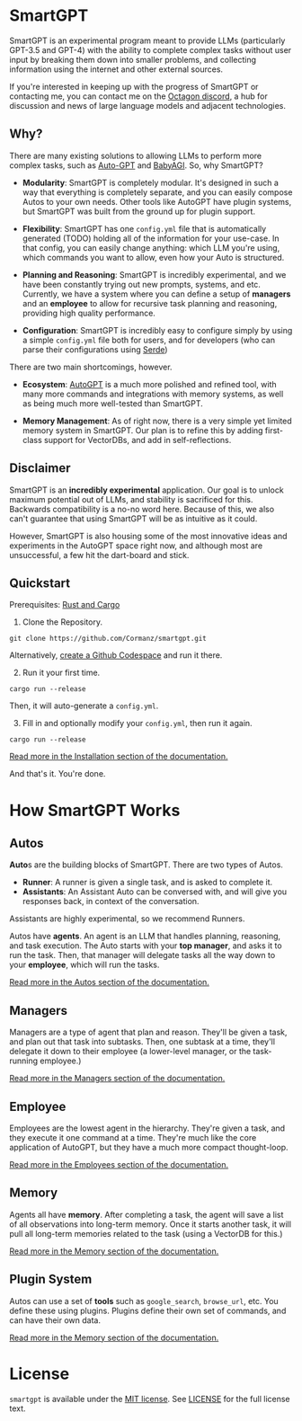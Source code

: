 # SmartGPT

SmartGPT is an experimental program meant to provide LLMs (particularly GPT-3.5 and GPT-4) with the ability to complete complex tasks without user input by breaking them down into smaller problems, and collecting information using the internet and other external sources.

If you're interested in keeping up with the progress of SmartGPT or contacting me, you can contact me on the [Octagon discord](https://discord.gg/rMnTeZWTBb), a hub for discussion and news of large language models and adjacent technologies.

## Why?

There are many existing solutions to allowing LLMs to perform more complex tasks, such as [Auto-GPT](https://github.com/Torantulino/Auto-GPT) and [BabyAGI](https://github.com/yoheinakajima/babyagi). So, why SmartGPT?

- **Modularity**: SmartGPT is completely modular. It's designed in such a way that everything is completely separate, and you can easily compose Autos to your own needs. Other tools like AutoGPT have plugin systems, but SmartGPT was built from the ground up for plugin support.

- **Flexibility**: SmartGPT has one `config.yml` file that is automatically generated (TODO) holding all of the information for your use-case. In that config, you can easily change anything: which LLM you're using, which commands you want to allow, even how your Auto is structured.

- **Planning and Reasoning**: SmartGPT is incredibly experimental, and we have been constantly trying out new prompts, systems, and etc. Currently, we have a system where you can define a setup of **managers** and an **employee** to allow for recursive task planning and reasoning, providing high quality performance.

- **Configuration**: SmartGPT is incredibly easy to configure simply by using a simple `config.yml` file both for users, and for developers (who can parse their configurations using [Serde](https://serde.rs/))

There are two main shortcomings, however.

- **Ecosystem**: [AutoGPT](https://github.com/Torantulino/Auto-GPT) is a much more polished and refined tool, with many more commands and integrations with memory systems, as well as being much more well-tested than SmartGPT.

- **Memory Management**: As of right now, there is a very simple yet limited memory system in SmartGPT. Our plan is to refine this by adding first-class support for VectorDBs, and add in self-reflections.

## Disclaimer

SmartGPT is an **incredibly experimental** application. Our goal is to unlock maximum potential out of LLMs, and stability is sacrificed for this. Backwards compatibility is a no-no word here. Because of this, we also can't guarantee that using SmartGPT will be as intuitive as it could.

However, SmartGPT is also housing some of the most innovative ideas and experiments in the AutoGPT space right now, and although most are unsuccessful, a few hit the dart-board and stick.

## Quickstart

Prerequisites: [Rust and Cargo](https://doc.rust-lang.org/cargo/getting-started/installation.html)

1. Clone the Repository.
```
git clone https://github.com/Cormanz/smartgpt.git
```

Alternatively, [create a Github Codespace](https://github.com/codespaces/new?hide_repo_select=true&ref=main&repo=626190057) and run it there.

2. Run it your first time.
```
cargo run --release
```

Then, it will auto-generate a `config.yml`.

3. Fill in and optionally modify your `config.yml`, then run it again.
```
cargo run --release
```

[Read more in the Installation section of the documentation.](https://corman.gitbook.io/smartgpt/installation)

And that's it. You're done.

# How SmartGPT Works

## Autos

**Auto**s are the building blocks of SmartGPT. There are two types of Autos.

- **Runner**: A runner is given a single task, and is asked to complete it.
- **Assistants**: An Assistant Auto can be conversed with, and will give you responses back, in context of the conversation.

Assistants are highly experimental, so we recommend Runners.

Autos have **agents**. An agent is an LLM that handles planning, reasoning, and task execution. The Auto starts with your **top manager**, and asks it to run the task. Then, that manager will delegate tasks all the way down to your **employee**, which will run the tasks.

[Read more in the Autos section of the documentation.](https://corman.gitbook.io/smartgpt/autos/autos)

## Managers

Managers are a type of agent that plan and reason. They'll be given a task, and plan out that task into subtasks. Then, one subtask at a time, they'll delegate it down to their employee (a lower-level manager, or the task-running employee.)

[Read more in the Managers section of the documentation.](https://corman.gitbook.io/smartgpt/autos/agent-trees#managers)

## Employee

Employees are the lowest agent in the hierarchy. They're given a task, and they execute it one command at a time. They're much like the core application of AutoGPT, but they have a much more compact thought-loop.

[Read more in the Employees section of the documentation.](https://corman.gitbook.io/smartgpt/autos/agent-trees#employees)

## Memory

Agents all have **memory**. After completing a task, the agent will save a list of all observations into long-term memory. Once it starts another task, it will pull all long-term memories related to the task (using a VectorDB for this.)

[Read more in the Memory section of the documentation.](https://corman.gitbook.io/smartgpt/systems/memory)

## Plugin System

Autos can use a set of **tools** such as `google_search`, `browse_url`, etc. You define these using plugins. Plugins define their own set of commands, and can have their own data.

[Read more in the Memory section of the documentation.](https://corman.gitbook.io/smartgpt/systems/plugins)

# License

`smartgpt` is available under the
[MIT license](https://opensource.org/licenses/MIT). See
[LICENSE](https://github.com/Cormanz/smartgpt/blob/main/LICENSE.md) for the full
license text.
